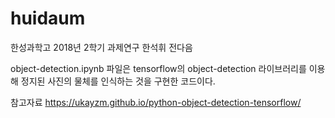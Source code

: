 # huidaum
한성과학고 2018년 2학기 과제연구 한석휘 전다음

object-detection.ipynb 파일은 tensorflow의 object-detection 라이브러리를 이용해 정지된 사진의 물체를 인식하는 것을 구현한 코드이다.

참고자료
https://ukayzm.github.io/python-object-detection-tensorflow/
